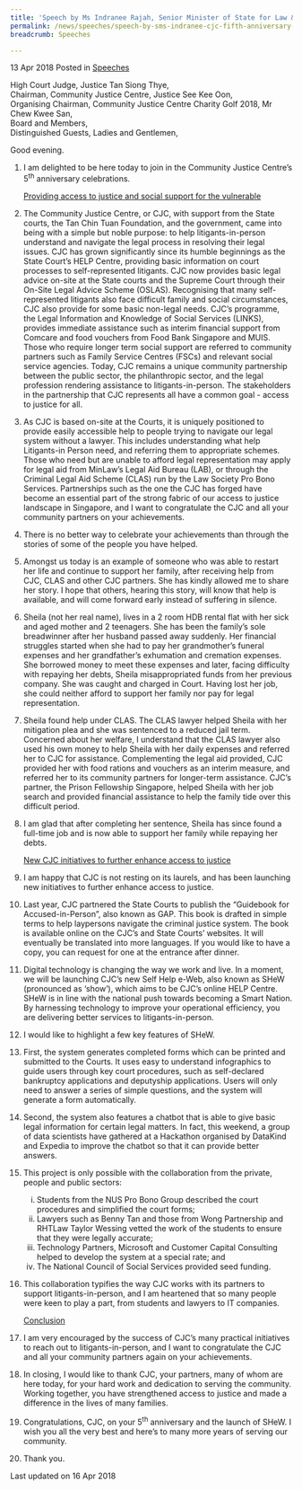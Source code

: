 ```yaml
---
title: 'Speech by Ms Indranee Rajah, Senior Minister of State for Law & Finance, at the Community Justice Centre''s 5th Anniversary Dinner Celebrations'
permalink: /news/speeches/speech-by-sms-indranee-cjc-fifth-anniversary-dinner/
breadcrumb: Speeches

---
```



13 Apr 2018 Posted in [Speeches](/news/speeches)

High Court Judge, Justice Tan Siong Thye,  
Chairman, Community Justice Centre, Justice See Kee Oon,  
Organising Chairman, Community Justice Centre Charity Golf 2018, Mr Chew Kwee San,  
Board and Members,  
Distinguished Guests, Ladies and Gentlemen,  


Good evening.

 1. I am delighted to be here today to join in the Community Justice Centre’s 5<sup>th</sup> anniversary celebrations.
    
    <u>Providing access to justice and social support for the vulnerable</u>

 2. The Community Justice Centre, or CJC, with support from the State courts, the Tan Chin Tuan Foundation, and the government, came into being with a simple but noble purpose: to help litigants-in-person understand and navigate the legal process in resolving their legal issues. CJC has grown significantly since its humble beginnings as the State Court’s HELP Centre, providing basic information on court processes to self-represented litigants. CJC now provides basic legal advice on-site at the State courts and the Supreme Court through their On-Site Legal Advice Scheme (OSLAS). Recognising that many self-represented litigants also face difficult family and social circumstances, CJC also provide for some basic non-legal needs. CJC’s programme, the Legal Information and Knowledge of Social Services (LINKS), provides immediate assistance such as interim financial support from Comcare and food vouchers from Food Bank Singapore and MUIS. Those who require longer term social support are referred to community partners such as Family Service Centres (FSCs) and relevant social service agencies. Today, CJC remains a unique community partnership between the public sector, the philanthropic sector, and the legal profession rendering assistance to litigants-in-person. The stakeholders in the partnership that CJC represents all have a common goal - access to justice for all.

 3. As CJC is based on-site at the Courts, it is uniquely positioned to provide easily accessible help to people trying to navigate our legal system without a lawyer. This includes understanding what help Litigants-in Person need, and referring them to appropriate schemes. Those who need but are unable to afford legal representation may apply for legal aid from MinLaw’s Legal Aid Bureau (LAB), or through the Criminal Legal Aid Scheme (CLAS) run by the Law Society Pro Bono Services. Partnerships such as the one the CJC has forged have become an essential part of the strong fabric of our access to justice landscape in Singapore, and I want to congratulate the CJC and all your community partners on your achievements.

 


 4. There is no better way to celebrate your achievements than through the stories of some of the people you have helped.

  


 5. Amongst us today is an example of someone who was able to restart her life and continue to support her family, after receiving help from CJC, CLAS and other CJC partners. She has kindly allowed me to share her story. I hope that others, hearing this story, will know that help is available, and will come forward early instead of suffering in silence.

 


 6. Sheila (not her real name), lives in a 2 room HDB rental flat with her sick and aged mother and 2 teenagers. She has been the family’s sole breadwinner after her husband passed away suddenly. Her financial struggles started when she had to pay her grandmother’s funeral expenses and her grandfather’s exhumation and cremation expenses. She borrowed money to meet these expenses and later, facing difficulty with repaying her debts, Sheila misappropriated funds from her previous company. She was caught and charged in Court. Having lost her job, she could neither afford to support her family nor pay for legal representation.

 


 7. Sheila found help under CLAS. The CLAS lawyer helped Sheila with her mitigation plea and she was sentenced to a reduced jail term. Concerned about her welfare, I understand that the CLAS lawyer also used his own money to help Sheila with her daily expenses and referred her to CJC for assistance. Complementing the legal aid provided, CJC provided her with food rations and vouchers as an interim measure, and referred her to its community partners for longer-term assistance. CJC’s partner, the Prison Fellowship Singapore, helped Sheila with her job search and provided financial assistance to help the family tide over this difficult period.

 


 8. I am glad that after completing her sentence, Sheila has since found a full-time job and is now able to support her family while repaying her debts.
    
    <u>New CJC initiatives to further enhance access to justice</u>



 9. I am happy that CJC is not resting on its laurels, and has been launching new initiatives to further enhance access to justice.

 
10. Last year, CJC partnered the State Courts to publish the “Guidebook for Accused-in-Person”, also known as GAP. This book is drafted in simple terms to help laypersons navigate the criminal justice system. The book is available online on the CJC’s and State Courts’ websites. It will eventually be translated into more languages. If you would like to have a copy, you can request for one at the entrance after dinner.

 


11. Digital technology is changing the way we work and live. In a moment, we will be launching CJC’s new Self Help e-Web, also known as SHeW (pronounced as ‘show’), which aims to be CJC’s online HELP Centre. SHeW is in line with the national push towards becoming a Smart Nation. By harnessing technology to improve your operational efficiency, you are delivering better services to litigants-in-person.

 

12. I would like to highlight a few key features of SHeW.

 


13. First, the system generates completed forms which can be printed and submitted to the Courts. It uses easy to understand infographics to guide users through key court procedures, such as self-declared bankruptcy applications and deputyship applications. Users will only need to answer a series of simple questions, and the system will generate a form automatically.

 


14. Second, the system also features a chatbot that is able to give basic legal information for certain legal matters. In fact, this weekend, a group of data scientists have gathered at a Hackathon organised by DataKind and Expedia to improve the chatbot so that it can provide better answers.


15. This project is only possible with the collaboration from the private, people and public sectors:
    <ol style="list-style-type: lower-roman">
    <li>Students from the NUS Pro Bono Group described the court procedures and simplified the court forms; </li>
    <li>Lawyers such as Benny Tan and those from Wong Partnership and RHTLaw Taylor Wessing vetted the work of the students to ensure       that they were legally accurate;</li>
    <li>Technology Partners, Microsoft and Customer Capital Consulting helped to develop the system at a special rate; and</li>
    <li> The National Council of Social Services provided seed funding.</li>
    </ol>

16. This collaboration typifies the way CJC works with its partners to support litigants-in-person, and I am heartened that so many people were keen to play a part, from students and lawyers to IT companies.
    
    <u>Conclusion</u>

17. I am very encouraged by the success of CJC’s many practical initiatives to reach out to litigants-in-person, and I want to congratulate the CJC and all your community partners again on your achievements.

 
18. In closing, I would like to thank CJC, your partners, many of whom are here today, for your hard work and dedication to serving the community. Working together, you have strengthened access to justice and made a difference in the lives of many families.

 


19. Congratulations, CJC, on your 5<sup>th</sup> anniversary and the launch of SHeW. I wish you all the very best and here’s to many more years of serving our community.

 

20. Thank you.

<p class="right-side-updated">Last updated on 16 Apr 2018</p>
